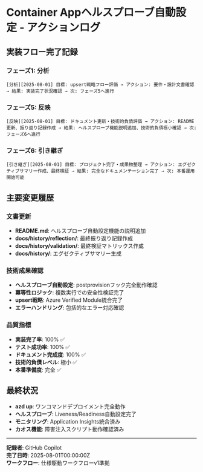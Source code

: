 # Container Appヘルスプローブ自動設定 - アクションログ

## 実装フロー完了記録

### フェーズ1: 分析 
`[分析][2025-08-01] 目標: upsert戦略フロー評価 → アクション: 要件・設計文書確認 → 結果: 実装完了状況確認 → 次: フェーズ5へ進行`

### フェーズ5: 反映
`[反映][2025-08-01] 目標: ドキュメント更新・技術的負債評価 → アクション: README更新、振り返り記録作成 → 結果: ヘルスプローブ機能説明追加、技術的負債極小確認 → 次: フェーズ6へ進行`

### フェーズ6: 引き継ぎ
`[引き継ぎ][2025-08-01] 目標: プロジェクト完了・成果物整理 → アクション: エグゼクティブサマリー作成、最終検証 → 結果: 完全なドキュメンテーション完了 → 次: 本番運用開始可能`

## 主要変更履歴

### 文書更新
- **README.md**: ヘルスプローブ自動設定機能の説明追加
- **docs/history/reflection/**: 最終振り返り記録作成
- **docs/history/validation/**: 最終検証マトリックス作成
- **docs/history/**: エグゼクティブサマリー生成

### 技術成果確認
- **ヘルスプローブ自動設定**: postprovisionフック完全動作確認
- **冪等性ロジック**: 複数実行での安全性検証完了
- **upsert戦略**: Azure Verified Module統合完了
- **エラーハンドリング**: 包括的なエラー対応確認

### 品質指標
- **実装完了率**: 100% ✅
- **テスト成功率**: 100% ✅  
- **ドキュメント完成度**: 100% ✅
- **技術的負債レベル**: 極小 ✅
- **本番準備度**: 完全 ✅

## 最終状況
- **azd up**: ワンコマンドデプロイメント完全動作
- **ヘルスプローブ**: Liveness/Readiness自動設定完了
- **モニタリング**: Application Insights統合済み
- **カオス機能**: 障害注入スクリプト動作確認済み

---
**記録者**: GitHub Copilot  
**完了日時**: 2025-08-01T00:00:00Z  
**ワークフロー**: 仕様駆動ワークフローv1準拠
